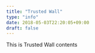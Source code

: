 ```yaml
---
title: "Trusted Wall"
type: "info"
date: 2018-05-03T22:20:05+09:00
draft: false
---
```


This is Trusted Wall contents